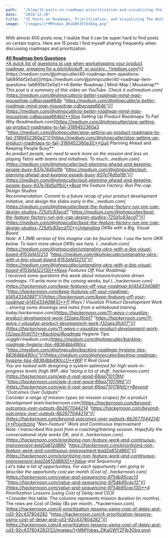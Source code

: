 ```yaml
---
path:	"/blog/15-posts-on-roadmaps-prioritization-and-visualizing-the-work"
date:	"2018-12-20"
title:	"15 Posts on Roadmaps, Prioritization, and Visualizing The Work"
image:	"/images/1*MMYobas_DKaGWYZFIb3Gbg.png"
---
```


With almost 400 posts now, I realize that it can be super hard to find posts on certain topics. Here are 15 posts I find myself sharing frequently when discussing roadmaps and prioritization.

[**40 Roadmap Item Questions**  
*A quick list of questions to use when workshopping your product roadmap, prepping for a pitch/kickoff, or quickly…*medium.com](https://medium.com/@johnpcutler/40-roadmap-item-questions-1a6895bf2e5a "https://medium.com/@johnpcutler/40-roadmap-item-questions-1a6895bf2e5a")[\\](https://medium.com/@johnpcutler/40-roadmap-item-questions-1a6895bf2e5a)[](https://medium.com/@johnpcutler/40-roadmap-item-questions-1a6895bf2e5a)[**A Better Roadmap | Mind-Map | Mousetrap**  
*This post is a summary of this video on YouTube. Check it out!*medium.com](https://medium.com/@johnpcutler/a-better-roadmap-mind-map-mousetrap-cdbacaaa664b "https://medium.com/@johnpcutler/a-better-roadmap-mind-map-mousetrap-cdbacaaa664b")[](https://medium.com/@johnpcutler/a-better-roadmap-mind-map-mousetrap-cdbacaaa664b)[**Stop Setting Up Product Roadmaps To Fail**  
*Why Read*medium.com](https://medium.com/@johnpcutler/stop-setting-up-product-roadmaps-to-fail-3189452360a3 "https://medium.com/@johnpcutler/stop-setting-up-product-roadmaps-to-fail-3189452360a3")[](https://medium.com/@johnpcutler/stop-setting-up-product-roadmaps-to-fail-3189452360a3)[**Quit Planning Ahead and Keeping People Busy**  
*As product people, we need to work more on the mission and less on playing Tetris with teams and initiatives. To much…*medium.com](https://medium.com/@johnpcutler/quit-planning-ahead-and-keeping-people-busy-937e74d5a1fb "https://medium.com/@johnpcutler/quit-planning-ahead-and-keeping-people-busy-937e74d5a1fb")[](https://medium.com/@johnpcutler/quit-planning-ahead-and-keeping-people-busy-937e74d5a1fb)[**Beat the Feature Factory: Run Pre-cap Design Studios**  
*Recommendation: Commit to a future recap of your product development initiative, and design the slides early in the…*medium.com](https://medium.com/@johnpcutler/beat-the-feature-factory-run-pre-cap-design-studios-725d1c83ecd7 "https://medium.com/@johnpcutler/beat-the-feature-factory-run-pre-cap-design-studios-725d1c83ecd7")[](https://medium.com/@johnpcutler/beat-the-feature-factory-run-pre-cap-design-studios-725d1c83ecd7)[**Untangling OKRs with a Big, Visual Board**  
*Note: A 1.3MB version of this imagine can be found here. I use the term OKR below. To learn more about OKRs see here. I…*medium.com](https://medium.com/@johnpcutler/untangling-okrs-with-a-big-visual-board-6153afa12213 "https://medium.com/@johnpcutler/untangling-okrs-with-a-big-visual-board-6153afa12213")[](https://medium.com/@johnpcutler/untangling-okrs-with-a-big-visual-board-6153afa12213)[**Keep Features Off Your Roadmap**  
*I received some questions this week about mission/outcome driven roadmaps. I’ll write more in the coming weeks, but I…*hackernoon.com](https://hackernoon.com/keep-features-off-your-roadmap-b14543340881 "https://hackernoon.com/keep-features-off-your-roadmap-b14543340881")[](https://hackernoon.com/keep-features-off-your-roadmap-b14543340881)[**11 Ways I Visualize Product Development Work**  
*…sharing some drawings and notes from a whiteboard training today.*hackernoon.com](https://hackernoon.com/11-ways-i-visualize-product-development-work-f32aee3fcbf7 "https://hackernoon.com/11-ways-i-visualize-product-development-work-f32aee3fcbf7")[](https://hackernoon.com/11-ways-i-visualize-product-development-work-f32aee3fcbf7)[**Backlog/Roadmap Hygiene Tips**  
*Jugglin’*medium.com](https://medium.com/@johnpcutler/backlog-roadmap-hygiene-tips-68364bb490cc "https://medium.com/@johnpcutler/backlog-roadmap-hygiene-tips-68364bb490cc")[](https://medium.com/@johnpcutler/backlog-roadmap-hygiene-tips-68364bb490cc)[**WIP It Real Good**  
*You are tasked with designing a system optimized for high work-in-progress levels (high WIP, aka “doing a lot of stuff…*hackernoon.com](https://hackernoon.com/wip-it-real-good-66aa710178fd "https://hackernoon.com/wip-it-real-good-66aa710178fd")[](https://hackernoon.com/wip-it-real-good-66aa710178fd)[**Beyond “Outcomes Over Outputs”**  
*Consider a range of mission-types (or mission scopes) for a product development team:*hackernoon.com](https://hackernoon.com/beyond-outcomes-over-outputs-6b2677044214 "https://hackernoon.com/beyond-outcomes-over-outputs-6b2677044214")[](https://hackernoon.com/beyond-outcomes-over-outputs-6b2677044214)[**Prioritizing “Non-Feature” Work and Continuous Improvement**  
*Note: I transcribed this post from a coaching/training session. Hopefully the conversational style works OK, and it…*hackernoon.com](https://hackernoon.com/prioritizing-non-feature-work-and-continuous-improvement-bad2a612d860 "https://hackernoon.com/prioritizing-non-feature-work-and-continuous-improvement-bad2a612d860")[](https://hackernoon.com/prioritizing-non-feature-work-and-continuous-improvement-bad2a612d860)[**Value and Sequencing**  
*Let’s take a list of opportunities. For each opportunity I am going to describe the opportunity cost per month (Cost of…*hackernoon.com](https://hackernoon.com/value-and-sequencing-9754b95cac13 "https://hackernoon.com/value-and-sequencing-9754b95cac13")[](https://hackernoon.com/value-and-sequencing-9754b95cac13)[**4 Prioritization Lessons (using Cost of Delay and CD3)**  
*Consider this table. The columns represents mission duration (in months). The rows are Cost of Delay ($s per month…*hackernoon.com](https://hackernoon.com/4-prioritization-lessons-using-cost-of-delay-and-cd3-92c437804282 "https://hackernoon.com/4-prioritization-lessons-using-cost-of-delay-and-cd3-92c437804282")[](https://hackernoon.com/4-prioritization-lessons-using-cost-of-delay-and-cd3-92c437804282)![](/images/1*MMYobas_DKaGWYZFIb3Gbg.png)